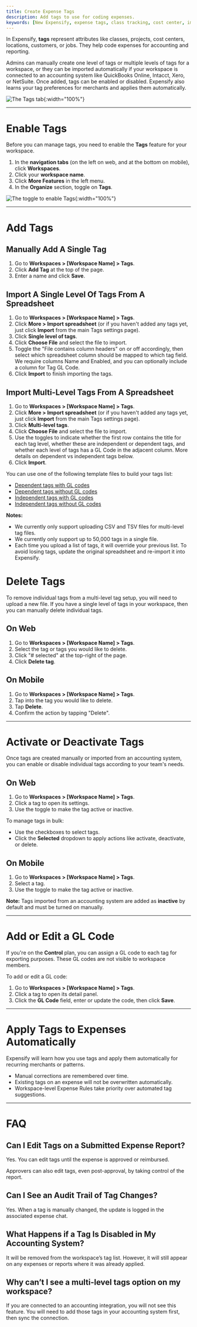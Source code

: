 ```yaml
---
title: Create Expense Tags
description: Add tags to use for coding expenses.
keywords: [New Expensify, expense tags, class tracking, cost center, import tags, coding expenses, tag GL code]
---
```


In Expensify, **tags** represent attributes like classes, projects, cost centers, locations, customers, or jobs. They help code expenses for accounting and reporting.

Admins can manually create one level of tags or multiple levels of tags for a workspace, or they can be imported automatically if your workspace is connected to an accounting system like QuickBooks Online, Intacct, Xero, or NetSuite. Once added, tags can be enabled or disabled. Expensify also learns your tag preferences for merchants and applies them automatically.

![The Tags tab]({{site.url}}/assets/images/ExpensifyHelp_R4_Tags_2.png){:width="100%"}

---

# Enable Tags

Before you can manage tags, you need to enable the **Tags** feature for your workspace.

1. In the **navigation tabs** (on the left on web, and at the bottom on mobile), click **Workspaces**.
2. Click your **workspace name**.
3. Click **More Features** in the left menu.
4. In the **Organize** section, toggle on **Tags**.

![The toggle to enable Tags]({{site.url}}/assets/images/ExpensifyHelp_R4_Tags_1.png){:width="100%"}

---

# Add Tags

## Manually Add A Single Tag

1. Go to **Workspaces > [Workspace Name] > Tags**.
2. Click **Add Tag** at the top of the page.
3. Enter a name and click **Save**.

## Import A Single Level Of Tags From A Spreadsheet

1. Go to **Workspaces > [Workspace Name] > Tags**.
2. Click **More > Import spreadsheet** (or if you haven't added any tags yet, just click **Import** from the main Tags settings page).
3. Click **Single level of tags**.
4. Click **Choose File** and select the file to import.
5. Toggle the "File contains column headers" on or off accordingly, then select which spreadsheet column should be mapped to which tag field. We require columns Name and Enabled, and you can optionally include a column for Tag GL Code.
6. Click **Import** to finish importing the tags.


## Import Multi-Level Tags From A Spreadsheet

1. Go to **Workspaces > [Workspace Name] > Tags**.
2. Click **More > Import spreadsheet** (or if you haven't added any tags yet, just click **Import** from the main Tags settings page).
3. Click **Multi-level tags**.
4. Click **Choose File** and select the file to import.
5. Use the toggles to indicate whether the first row contains the title for each tag level, whether these are independent or dependent tags, and whether each level of tags has a GL Code in the adjacent column. More details on dependent vs independent tags below.
6. Click **Import**.

You can use one of the following template files to build your tags list:

- [Dependent tags with GL codes](https://help.expensify.com/assets/Files/Dependent+with+GL+codes+format.csv)
- [Dependent tags without GL codes](https://help.expensify.com/assets/Files/Dependent+without+GL+codes+format.csv)
- [Independent tags with GL codes](https://help.expensify.com/assets/Files/Independent+with+GL+codes+format.csv)
- [Independent tags without GL codes](https://help.expensify.com/assets/Files/Independent+without+GL+codes+format.csv)

**Notes:**
- We currently only support uploading CSV and TSV files for multi-level tag files.
- We currently only support up to 50,000 tags in a single file.
- Each time you upload a list of tags, it will override your previous list. To avoid losing tags, update the original spreadsheet and re-import it into Expensify.

# Delete Tags

To remove individual tags from a multi-level tag setup, you will need to upload a new file. If you have a single level of tags in your workspace, then you can manually delete individual tags.

## On Web

1. Go to **Workspaces > [Workspace Name] > Tags**.
2. Select the tag or tags you would like to delete.
3. Click "# selected" at the top-right of the page.
4. Click **Delete tag**.

## On Mobile

1. Go to **Workspaces > [Workspace Name] > Tags**.
2. Tap into the tag you would like to delete.
3. Tap **Delete**.
4. Confirm the action by tapping "Delete".

---

# Activate or Deactivate Tags

Once tags are created manually or imported from an accounting system, you can enable or disable individual tags according to your team's needs.

## On Web

1. Go to **Workspaces > [Workspace Name] > Tags**.
2. Click a tag to open its settings.
3. Use the toggle to make the tag active or inactive.

To manage tags in bulk:
- Use the checkboxes to select tags.
- Click the **Selected** dropdown to apply actions like activate, deactivate, or delete.

## On Mobile

1. Go to **Workspaces > [Workspace Name] > Tags**.
2. Select a tag.
3. Use the toggle to make the tag active or inactive.

**Note:** Tags imported from an accounting system are added as **inactive** by default and must be turned on manually.

---

# Add or Edit a GL Code

If you're on the **Control** plan, you can assign a GL code to each tag for exporting purposes. These GL codes are not visible to workspace members.

To add or edit a GL code:

1. Go to **Workspaces > [Workspace Name] > Tags**.
2. Click a tag to open its detail panel.
3. Click the **GL Code** field, enter or update the code, then click **Save**.

---

# Apply Tags to Expenses Automatically

Expensify will learn how you use tags and apply them automatically for recurring merchants or patterns.

- Manual corrections are remembered over time.
- Existing tags on an expense will not be overwritten automatically.
- Workspace-level Expense Rules take priority over automated tag suggestions.

---

# FAQ

## Can I Edit Tags on a Submitted Expense Report?

Yes. You can edit tags until the expense is approved or reimbursed.

Approvers can also edit tags, even post-approval, by taking control of the report.

## Can I See an Audit Trail of Tag Changes?

Yes. When a tag is manually changed, the update is logged in the associated expense chat.

## What Happens if a Tag Is Disabled in My Accounting System?

It will be removed from the workspace’s tag list. However, it will still appear on any expenses or reports where it was already applied.

## Why can’t I see a multi-level tags option on my workspace?

If you are connected to an accounting integration, you will not see this feature. You will need to add those tags in your accounting system first, then sync the connection.

